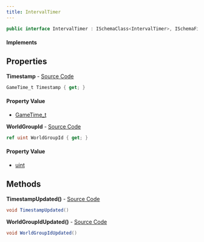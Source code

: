 ```yaml
---
title: IntervalTimer
---
```


```csharp
public interface IntervalTimer : ISchemaClass<IntervalTimer>, ISchemaField, ISchemaClass, INativeHandle
```

#### Implements

## Properties

**Timestamp** - [Source Code](https://github.com/swiftly-solution/swiftlys2/blob/main/managed/src/SwiftlyS2.Generated/Schemas/Interfaces/IntervalTimer.cs#L16)

```csharp
GameTime_t Timestamp { get; }
```

#### Property Value

- [GameTime_t](/docs/api/shared/schemadefinitions/gametime_t)

**WorldGroupId** - [Source Code](https://github.com/swiftly-solution/swiftlys2/blob/main/managed/src/SwiftlyS2.Generated/Schemas/Interfaces/IntervalTimer.cs#L18)

```csharp
ref uint WorldGroupId { get; }
```

#### Property Value

- [uint](https://learn.microsoft.com/dotnet/api/system.uint32)

## Methods

**TimestampUpdated()** - [Source Code](https://github.com/swiftly-solution/swiftlys2/blob/main/managed/src/SwiftlyS2.Generated/Schemas/Interfaces/IntervalTimer.cs#L20)

```csharp
void TimestampUpdated()
```

**WorldGroupIdUpdated()** - [Source Code](https://github.com/swiftly-solution/swiftlys2/blob/main/managed/src/SwiftlyS2.Generated/Schemas/Interfaces/IntervalTimer.cs#L21)

```csharp
void WorldGroupIdUpdated()
```


